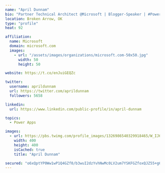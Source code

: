 ```yaml
---
name: "April Dunnam"
bio: "Partner Technical Architect @Microsoft | Blogger-Speaker | #PowerApps, #PowerAutomate, #Office365, #SharePoint | #WIT | #Karaoke Queen"
location: Broken Arrow, OK
type: "profile"
heat: 92

affiliation:
  name: Microsoft
  domain: microsoft.com
  images:
    - url: "/assets/images/organizations/microsoft.com-50x50.jpg"
      width: 50
      height: 50

website: https://t.co/enJuiGEQZc

twitter:
  username: aprildunnam
  url: https://twitter.com/aprildunnam
  followers: 5658

linkedin:
  url: https://www.linkedin.com/public-profile/in/april-dunnam

topics:
  - Power Apps

images:
  - url: https://pbs.twimg.com/profile_images/1326986540329918465/W_IJ6Ih2_400x400.jpg
    width: 400
    height: 400
    isCached: true
    title: "April Dunnam"

secured: "o6xQptYP0Ww1wP1Q4GZf0/b3wuI2dzYvhNwMc0LV2um7YSKFGZfoxQJZ55+g6U/MINjNOg5AjoFEv2FS1+bh3gSFCKB7aO2wVtmwr6EQkhYnTrmv8JPfLyRtQ795oJfOEl1daI6nRHiWgzCDroWHKTvrqZL9M1u2y5YnLlNLr12S09O43Kz/RWctPbWMIohCbCmTCX4JwYuKBCoITn0IpC7UoeJR/6AzSqxKkPTVNTSLUvf/IsYcDgk6M6uDTDiSO337YhPos3WkyAjLQMehksTtUT9F17QJDqwqdJ/qRVrcErp1uP4+c19EtulOc+alM32tmoSrWYSMWXV4hzBhJfzV6ljbYjlNvKgl6ZoAIKzY6Xji9xyclqE9k05vcqp3xe/1oQyuliEPyXKXY+B9SZ2rm5CvyciXwS3vjmJ3njc=;UwPMl3wtUYSe8xUGZXQQvg=="
---
```


